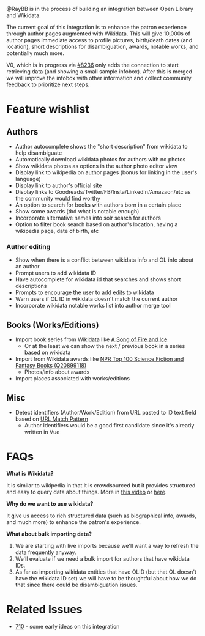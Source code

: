 @RayBB is in the process of building an integration between Open Library and Wikidata.

The current goal of this integration is to enhance the patron experience through author pages augmented with Wikidata. This will give 10,000s of author pages immediate access to profile pictures, birth/death dates (and location), short descriptions for disambiguation, awards, notable works, and potentially much more.

V0, which is in progress via [#8236](https://github.com/internetarchive/openlibrary/pull/8236) only adds the connection to start retrieving data (and showing a small sample infobox). After this is merged we will improve the infobox with other information and collect community feedback to prioritize next steps.

# Feature wishlist

## Authors
* Author autocomplete shows the "short description" from wikidata to help disambiguate
* Automatically download wikidata photos for authors with no photos
* Show wikidata photos as options in the author photo editor view
* Display link to wikipedia on author pages (bonus for linking in the user's language)
* Display link to author's official site
* Display links to Goodreads/Twitter/FB/Insta/LinkedIn/Amazaon/etc as the community would find worthy
* An option to search for books with authors born in a certain place
* Show some awards (tbd what is notable enough)
* Incorporate alternative names into solr search for authors
* Option to filter book search based on author's location, having a wikipedia page, date of birth, etc

### Author editing
* Show when there is a conflict between wikidata info and OL info about an author
* Prompt users to add wikidata ID
* Have autocomplete for wikidata id that searches and shows short descriptions
* Prompts to encourage the user to add edits to wikidata
* Warn users if OL ID in wikidata doesn't match the current author
* Incorporate wikidata notable works list into author merge tool

## Books (Works/Editions)
* Import book series from Wikidata like [A Song of Fire and Ice](https://www.wikidata.org/wiki/Q45875)
  * Or at the least we can show the next / previous book in a series based on wikidata
* Import from Wikidata awards like [NPR Top 100 Science Fiction and Fantasy Books (Q20899118)](https://tools.wmflabs.org/reasonator/?q=Q20899118&lang=en)
  * Photos/info about awards
* Import places associated with works/editions

## Misc
* Detect identifiers (Author/Work/Edition) from URL pasted to ID text field based on [URL Match Pattern](https://www.wikidata.org/wiki/Property:P8966)
  * Author Identifiers would be a good first candidate since it's already written in Vue


# FAQs
**What is Wikidata?**

It is similar to wikipedia in that it is crowdsourced but it provides structured and easy to query data about things. More in [this video](https://www.youtube.com/watch?v=m_9_23jXPoE) or [here](https://www.wikidata.org/wiki/Wikidata:Introduction).

**Why do we want to use wikidata?**

It give us access to rich structured data (such as biographical info, awards, and much more) to enhance the patron's experience.

**What about bulk importing data?**

1. We are starting with live imports because we'll want a way to refresh the data frequently anyway.
2. We'll evaluate if we need a bulk import for authors that have wikidata IDs.
3. As far as importing wikidata entities that have OLID (but that OL doesn't have the wikidata ID set) we will have to be thoughtful about how we do that since there could be disambiguation issues. 

# Related Issues
- [710](https://github.com/internetarchive/openlibrary/issues/710) - some early ideas on this integration